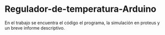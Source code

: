 # Regulador-de-temperatura-Arduino
En el trabajo se encuentra el código el programa, la simulación en proteus  y un breve informe descriptivo.
